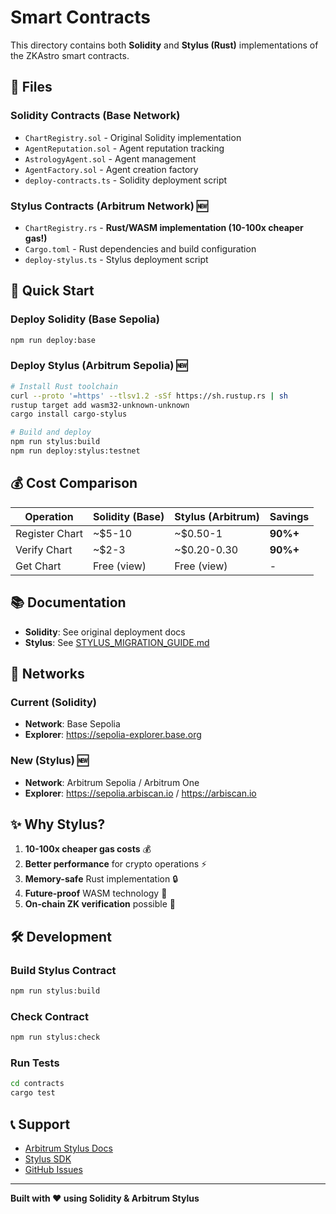 # Smart Contracts

This directory contains both **Solidity** and **Stylus (Rust)** implementations of the ZKAstro smart contracts.

## 📁 Files

### Solidity Contracts (Base Network)
- `ChartRegistry.sol` - Original Solidity implementation
- `AgentReputation.sol` - Agent reputation tracking
- `AstrologyAgent.sol` - Agent management
- `AgentFactory.sol` - Agent creation factory
- `deploy-contracts.ts` - Solidity deployment script

### Stylus Contracts (Arbitrum Network) 🆕
- `ChartRegistry.rs` - **Rust/WASM implementation (10-100x cheaper gas!)**
- `Cargo.toml` - Rust dependencies and build configuration
- `deploy-stylus.ts` - Stylus deployment script

## 🚀 Quick Start

### Deploy Solidity (Base Sepolia)

```bash
npm run deploy:base
```

### Deploy Stylus (Arbitrum Sepolia) 🆕

```bash
# Install Rust toolchain
curl --proto '=https' --tlsv1.2 -sSf https://sh.rustup.rs | sh
rustup target add wasm32-unknown-unknown
cargo install cargo-stylus

# Build and deploy
npm run stylus:build
npm run deploy:stylus:testnet
```

## 💰 Cost Comparison

| Operation | Solidity (Base) | Stylus (Arbitrum) | Savings |
|-----------|----------------|-------------------|---------|
| Register Chart | ~$5-10 | ~$0.50-1 | **90%+** |
| Verify Chart | ~$2-3 | ~$0.20-0.30 | **90%+** |
| Get Chart | Free (view) | Free (view) | - |

## 📚 Documentation

- **Solidity**: See original deployment docs
- **Stylus**: See [STYLUS_MIGRATION_GUIDE.md](../STYLUS_MIGRATION_GUIDE.md)

## 🔗 Networks

### Current (Solidity)
- **Network**: Base Sepolia
- **Explorer**: https://sepolia-explorer.base.org

### New (Stylus) 🆕
- **Network**: Arbitrum Sepolia / Arbitrum One
- **Explorer**: https://sepolia.arbiscan.io / https://arbiscan.io

## ✨ Why Stylus?

1. **10-100x cheaper gas costs** 💰
2. **Better performance** for crypto operations ⚡
3. **Memory-safe** Rust implementation 🔒
4. **Future-proof** WASM technology 🚀
5. **On-chain ZK verification** possible 🔐

## 🛠️ Development

### Build Stylus Contract

```bash
npm run stylus:build
```

### Check Contract

```bash
npm run stylus:check
```

### Run Tests

```bash
cd contracts
cargo test
```

## 📞 Support

- [Arbitrum Stylus Docs](https://docs.arbitrum.io/stylus/stylus-gentle-introduction)
- [Stylus SDK](https://docs.rs/stylus-sdk/latest/stylus_sdk/)
- [GitHub Issues](https://github.com/AbhishekDubey013/ZKAstro/issues)

---

**Built with ❤️ using Solidity & Arbitrum Stylus**

